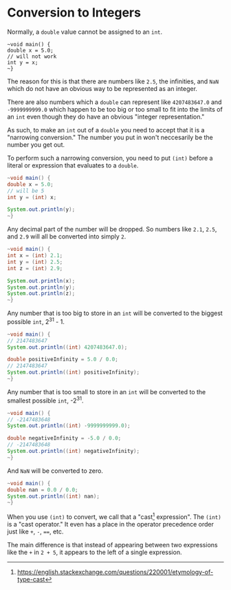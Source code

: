 # Conversion to Integers

Normally, a `double` value cannot be assigned to an `int`.

```java,does_not_compile
~void main() {
double x = 5.0;
// will not work
int y = x;
~}
```

The reason for this is that there are numbers like `2.5`, the infinities, and `NaN` which do not have an
obvious way to be represented as an integer.

There are also numbers which a `double` can represent like `4207483647.0` and `-9999999999.0`
which happen to be too big or too small to fit into the limits of an `int` even though they
do have an obvious "integer representation."

As such, to make an `int` out of a `double` you need to accept that it is a "narrowing conversion."
The number you put in won't neccesarily be the number you get out.

To perform such a narrowing conversion, you need to put `(int)` before a literal or expression that
evaluates to a `double`.

```java
~void main() {
double x = 5.0;
// will be 5
int y = (int) x;

System.out.println(y);
~}
```

Any decimal part of the number will be dropped. So numbers like `2.1`, `2.5`, and `2.9` will all be converted into
simply `2`.

```java
~void main() {
int x = (int) 2.1;
int y = (int) 2.5;
int z = (int) 2.9;

System.out.println(x);
System.out.println(y);
System.out.println(z);
~}
```

Any number that is too big to store in an `int` will be converted to the biggest possible `int`, 2<sup>31</sup> - 1.

```java
~void main() {
// 2147483647
System.out.println((int) 4207483647.0);

double positiveInfinity = 5.0 / 0.0;
// 2147483647
System.out.println((int) positiveInfinity);
~}
```

Any number that is too small to store in an `int` will be converted to the smallest possible `int`, -2<sup>31</sup>.

```java
~void main() {
// -2147483648
System.out.println((int) -9999999999.0);

double negativeInfinity = -5.0 / 0.0;
// -2147483648
System.out.println((int) negativeInfinity);
~}
```

And `NaN` will be converted to zero.

```java
~void main() {
double nan = 0.0 / 0.0;
System.out.println((int) nan);
~}
```

When you use `(int)` to convert, we call that a "cast[^cast] expression". The `(int)` is a "cast operator." It even has
a place in the operator precedence order just like `+`, `-`, `==`, etc.

The main difference is that instead of appearing between two expressions like the `+` in `2 + 5`, it appears to the left of a single expression.

[^cast]: https://english.stackexchange.com/questions/220001/etymology-of-type-cast
